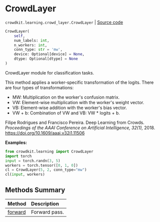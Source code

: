 # CrowdLayer
`crowdkit.learning.crowd_layer.CrowdLayer` | [Source code](https://github.com/Toloka/crowd-kit/blob/v1.2.0/crowdkit/learning/crowd_layer.py#L87)

```python
CrowdLayer(
    self,
    num_labels: int,
    n_workers: int,
    conn_type: str = 'mw',
    device: Optional[device] = None,
    dtype: Optional[dtype] = None
)
```

CrowdLayer module for classification tasks.


This method applies a worker-specific transformation of the logits. There are four types of transformations:
- MW: Multiplication on the worker's confusion matrix.
- VW: Element-wise multiplication with the worker's weight vector.
- VB: Element-wise addition with the worker's bias vector.
- VW + b: Combination of VW and VB: VW * logits + b.

Filipe Rodrigues and Francisco Pereira. Deep Learning from Crowds.
*Proceedings of the AAAI Conference on Artificial Intelligence, 32(1),* 2018.
https://doi.org/10.1609/aaai.v32i1.11506


**Examples:**


```python
from crowdkit.learning import CrowdLayer
import torch
input = torch.randn(3, 5)
workers = torch.tensor([0, 1, 0])
cl = CrowdLayer(5, 2, conn_type="mw")
cl(input, workers)
```
## Methods Summary

| Method | Description |
| :------| :-----------|
[forward](crowdkit.learning.crowd_layer.CrowdLayer.forward.md)| Forward pass.

